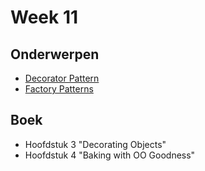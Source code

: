 # Week 11

## Onderwerpen

-   [Decorator Pattern](/topics/10a_decorator)
-   [Factory Patterns](/topics/10b_factory)


## Boek

-   Hoofdstuk 3 "Decorating Objects"
-   Hoofdstuk 4 "Baking with OO Goodness"
